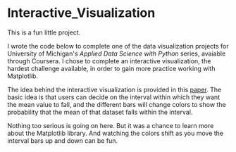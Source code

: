 # Interactive_Visualization

This is a fun little project.

I wrote the code below to complete one of the data visualization projects for University of Michigan's *Applied Data Science with Python* series, avaiable through Coursera. I chose to complete an interactive visualization, the hardest challenge available, in order to gain more practice working with Matplotlib.

The idea behind the interactive visualization is provided in this [paper](https://www.microsoft.com/en-us/research/wp-content/uploads/2016/02/Ferreira_Fisher_Sample_Oriented_Tasks.pdf). The basic idea is that users can decide on the interval within which they want the mean value to fall, and the different bars will change colors to show the probability that the mean of that dataset falls within the interval.

Nothing too serious is going on here. But it was a chance to learn more about the Matplotlib library. And watching the colors shift as you move the interval bars up and down can be fun.
